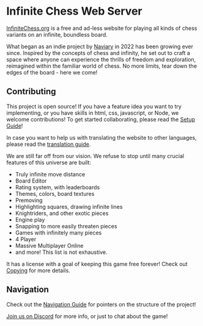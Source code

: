 # Infinite Chess Web Server #

[InfiniteChess.org](https://www.infinitechess.org) is a free and ad-less website for playing all kinds of chess variants on an infinite, boundless board.

What began as an indie project by [Naviary](https://www.youtube.com/@Naviary) in 2022 has been growing ever since. Inspired by the concepts of chess and infinity, he set out to craft a space where anyone can experience the thrills of freedom and exploration, reimagined within the familiar world of chess. No more limits, tear down the edges of the board - here we come!

## Contributing

This project is open source! If you have a feature idea you want to try implementing, or you have skills in html, css, javascript, or Node, we welcome contributions! To get started collaborating, please read the [Setup Guide](./docs/SETUP.md)!

In case you want to help us with translating the website to other languages, please read the [translation guide](./docs/TRANSLATIONS.md).

We are still far off from our vision. We refuse to stop until many crucial features of this universe are built:
- Truly infinite move distance
- Board Editor
- Rating system, with leaderboards
- Themes, colors, board textures
- Premoving
- Highlighting squares, drawing infinite lines
- Knightriders, and other exotic pieces
- Engine play
- Snapping to more easily threaten pieces
- Games with infinitely many pieces
- 4 Player
- Massive Multiplayer Online
- and more! This list is not exhaustive.

It has a license with a goal of keeping this game free forever! Check out [Copying](./docs/COPYING.md) for more details.

## Navigation ##

Check out the [Navigation Guide](./docs/NAVIGATING.md) for pointers on the structure of the project!

[Join us on Discord](https://discord.gg/NFWFGZeNh5) for more info, or just to chat about the game!
